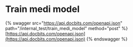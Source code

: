 # Train medi model

{% swagger src="https://api.docbits.com/openapi.json" path="/internal_test/train_medi_model" method="post" %}
[https://api.docbits.com/openapi.json](https://api.docbits.com/openapi.json)
{% endswagger %}

